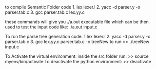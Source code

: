 to compile Semantic Folder code
    1. lex lexer.l
    2. yacc -d parser.y -o parser.tab.c
    3. gcc parser.tab.c lex.yy.c 

these commands will give you ./a.out executable file which can be then used to test the input code like:
    ./a.out input.c



To run the parse tree generation code:
    1.lex lexer.l
    2. yacc -d parser.y -o parser.tab.c
    3. gcc lex.yy.c parser.tab.c -o treeNew
to run
    >> ./treeNew input.c


To Activate the virtual environment: inside the src folder run:
    >> source myenv/bin/activate
To deactivate the python environment:
    >> deactivate